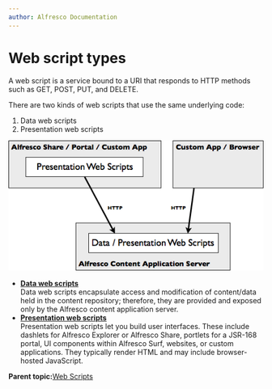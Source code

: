 ```yaml
---
author: Alfresco Documentation
---
```


# Web script types

A web script is a service bound to a URI that responds to HTTP methods such as GET, POST, PUT, and DELETE.

There are two kinds of web scripts that use the same underlying code:

1.  Data web scripts
2.  Presentation web scripts

![](../images/webscript-types.png)

-   **[Data web scripts](../concepts/ws-types-data.md)**  
Data web scripts encapsulate access and modification of content/data held in the content repository; therefore, they are provided and exposed only by the Alfresco content application server.
-   **[Presentation web scripts](../concepts/ws-types-presentation.md)**  
Presentation web scripts let you build user interfaces. These include dashlets for Alfresco Explorer or Alfresco Share, portlets for a JSR-168 portal, UI components within Alfresco Surf, websites, or custom applications. They typically render HTML and may include browser-hosted JavaScript.

**Parent topic:**[Web Scripts](../concepts/ws-architecture.md)

